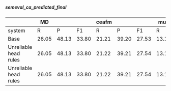 ##### semeval_ca_predicted_final

|  | MD |  |  | ceafm |  |  | muc |  |  | bcub |  |  | blanc |  |  | conll | | |
| --- | --- | --- | --- | --- | --- | --- | --- | --- | --- | --- | --- | --- | --- | --- | --- | --- | --- | --- |
| system | R | P | F1 | R | P | F1 | R | P | F1 | R | P | F1 | R | P | F1 | R | P | F1 |
| Base | 26.05 | 48.13 | 33.80 | 21.21 | 39.20 | 27.53 | 13.10 | 47.88 | 20.57 | 17.70 | 42.93 | 25.07 | 6.01 | 35.54 | 10.03 | 17.34 | 43.34 | 24.39 |
| Unreliable head rules | 26.05 | 48.13 | 33.80 | 21.22 | 39.21 | 27.54 | 13.10 | 47.98 | 20.58 | 17.70 | 42.95 | 25.07 | 6.01 | 35.58 | 10.03 | 17.34 | 43.38 | 24.40 |
| Unreliable head rules | 26.05 | 48.13 | 33.80 | 21.22 | 39.21 | 27.54 | 13.10 | 47.98 | 20.58 | 17.70 | 42.95 | 25.07 | 6.01 | 35.58 | 10.03 | 17.34 | 43.38 | 24.40 |
